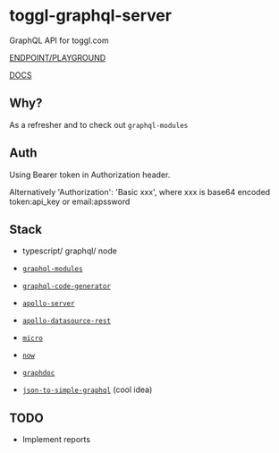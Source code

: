 # toggl-graphql-server

GraphQL API for toggl.com

[ENDPOINT/PLAYGROUND](https://toggl-graphql-server.vadistic.now.sh)

[DOCS](https://toggl-graphql-server.vadistic.now.sh/docs/)

## Why?

As a refresher and to check out `graphql-modules`

## Auth

Using Bearer token in Authorization header.

Alternatively 'Authorization': 'Basic xxx', where xxx is base64 encoded token:api_key or email:apssword

## Stack

- typescript/ graphql/ node
- [`graphql-modules`](https://github.com/Urigo/graphql-modules)
- [`graphql-code-generator`](https://github.com/dotansimha/graphql-code-generator)
- [`apollo-server`](https://github.com/apollographql/apollo-server)
- [`apollo-datasource-rest`](https://github.com/apollographql/apollo-server/tree/master/packages/apollo-datasource-rest)
- [`micro`](https://github.com/zeit/micro)
- [`now`](https://github.com/zeit/now)
- [`graphdoc`](https://github.com/2fd/graphdoc)

- [`json-to-simple-graphql`](https://github.com/walmartlabs/json-to-simple-graphql-schema) (cool idea)

## TODO

- Implement reports
